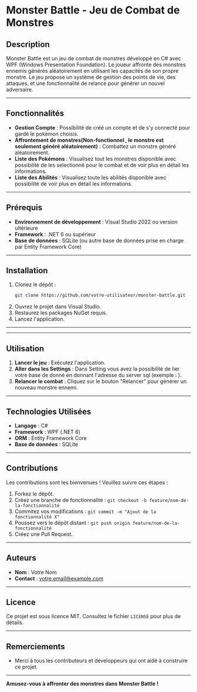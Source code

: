 # Monster Battle - Jeu de Combat de Monstres

## Description
Monster Battle est un jeu de combat de monstres développé en C# avec WPF (Windows Presentation Foundation). Le joueur affronte des monstres ennemis générés aléatoirement en utilisant les capacités de son propre monstre. Le jeu propose un système de gestion des points de vie, des attaques, et une fonctionnalité de relance pour générer un nouvel adversaire.

---

## Fonctionnalités
- **Gestion Compte** : Possibilité de créé un compte et de s'y connecté pour gardé le pokémon choisis.
- **Affrontement de monstres(Non-fonctionnel , le monstre est seulement généré aléatoirement)** : Combattez un monstre généré aléatoirement. 
- **Liste des Pokémons** : Visualisez tout les monstres disponible avec possibilité de les selectionné pour le combat et de voir plus en détail les informations.
- **Liste des Abilités** : Visualisez toute les abilités disponible avec possibilité de voir plus en détail les informations.

---

## Prérequis
- **Environnement de développement** : Visual Studio 2022 ou version ultérieure
- **Framework** : .NET 6 ou supérieur
- **Base de données** : SQLite (ou autre base de données prise en charge par Entity Framework Core)

---

## Installation
1. Clonez le dépôt :
   ```bash
   git clone https://github.com/votre-utilisateur/monster-battle.git
   ```
2. Ouvrez le projet dans Visual Studio.
3. Restaurez les packages NuGet requis.
4. Lancez l'application.

---


---

## Utilisation
1. **Lancer le jeu** : Exécutez l'application.
2. **Aller dans les Settings** : Dans Setting vous avez la possibilité de lier votre base de donné en donnant l'adresse du server sql (exemple : ).
3. **Relancer le combat** : Cliquez sur le bouton "Relancer" pour générer un nouveau monstre ennemi.

---

## Technologies Utilisées
- **Langage** : C#
- **Framework** : WPF (.NET 6)
- **ORM** : Entity Framework Core
- **Base de données** : SQLite

---

## Contributions
Les contributions sont les bienvenues ! Veuillez suivre ces étapes :
1. Forkez le dépôt.
2. Créez une branche de fonctionnalité : `git checkout -b feature/nom-de-la-fonctionnalité`
3. Commitez vos modifications : `git commit -m "Ajout de la fonctionnalité X"`
4. Poussez vers le dépôt distant : `git push origin feature/nom-de-la-fonctionnalité`
5. Créez une Pull Request.

---

## Auteurs
- **Nom** : Votre Nom
- **Contact** : votre.email@example.com

---

## Licence
Ce projet est sous licence MIT. Consultez le fichier `LICENSE` pour plus de détails.

---

## Remerciements
- Merci à tous les contributeurs et développeurs qui ont aidé à construire ce projet.

---

**Amusez-vous à affronter des monstres dans Monster Battle !**
